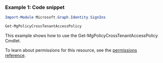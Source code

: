 ### Example 1: Code snippet

```powershellImport-Module Microsoft.Graph.Identity.SignIns

Get-MgPolicyCrossTenantAccessPolicy
```
This example shows how to use the Get-MgPolicyCrossTenantAccessPolicy Cmdlet.
To learn about permissions for this resource, see the [permissions reference](/graph/permissions-reference).

